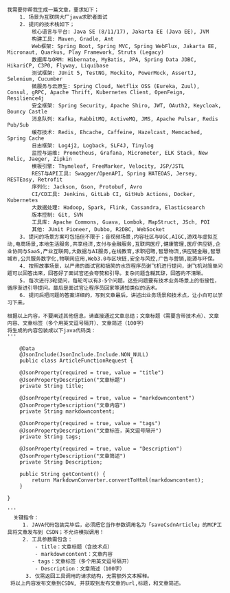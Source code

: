     我需要你帮我生成一篇文章，要求如下；
        1. 场景为互联网大厂java求职者面试
        2. 提问的技术栈如下；
            核心语言与平台: Java SE (8/11/17), Jakarta EE (Java EE), JVM
            构建工具: Maven, Gradle, Ant
            Web框架: Spring Boot, Spring MVC, Spring WebFlux, Jakarta EE, Micronaut, Quarkus, Play Framework, Struts (Legacy)
            数据库与ORM: Hibernate, MyBatis, JPA, Spring Data JDBC, HikariCP, C3P0, Flyway, Liquibase
            测试框架: JUnit 5, TestNG, Mockito, PowerMock, AssertJ, Selenium, Cucumber
            微服务与云原生: Spring Cloud, Netflix OSS (Eureka, Zuul), Consul, gRPC, Apache Thrift, Kubernetes Client, OpenFeign, Resilience4j
            安全框架: Spring Security, Apache Shiro, JWT, OAuth2, Keycloak, Bouncy Castle
            消息队列: Kafka, RabbitMQ, ActiveMQ, JMS, Apache Pulsar, Redis Pub/Sub
            缓存技术: Redis, Ehcache, Caffeine, Hazelcast, Memcached, Spring Cache
            日志框架: Log4j2, Logback, SLF4J, Tinylog
            监控与运维: Prometheus, Grafana, Micrometer, ELK Stack, New Relic, Jaeger, Zipkin
            模板引擎: Thymeleaf, FreeMarker, Velocity, JSP/JSTL
            REST与API工具: Swagger/OpenAPI, Spring HATEOAS, Jersey, RESTEasy, Retrofit
            序列化: Jackson, Gson, Protobuf, Avro
            CI/CD工具: Jenkins, GitLab CI, GitHub Actions, Docker, Kubernetes
            大数据处理: Hadoop, Spark, Flink, Cassandra, Elasticsearch
            版本控制: Git, SVN
            工具库: Apache Commons, Guava, Lombok, MapStruct, JSch, POI
            其他: JUnit Pioneer, Dubbo, R2DBC, WebSocket
        3. 提问的场景方案可包括但不限于；音视频场景,内容社区与UGC,AIGC,游戏与虚拟互动,电商场景,本地生活服务,共享经济,支付与金融服务,互联网医疗,健康管理,医疗供应链,企业协同与SaaS,产业互联网,大数据与AI服务,在线教育,求职招聘,智慧物流,供应链金融,智慧城市,公共服务数字化,物联网应用,Web3.0与区块链,安全与风控,广告与营销,能源与环保。                
        4. 按照故事场景，以严肃的面试官和搞笑的水货程序员谢飞机进行提问，谢飞机对简单问题可以回答出来，回答好了面试官还会夸赞和引导。复杂问题含糊其辞，回答的不清晰。
        5. 每次进行3轮提问，每轮可以有3-5个问题。这些问题要有技术业务场景上的衔接性，循序渐进引导提问。最后是面试官让程序员回家等通知类似的话术。
        6. 提问后把问题的答案详细的，写到文章最后，讲述出业务场景和技术点，让小白可以学习下来。

    根据以上内容，不要阐述其他信息，请直接通过文章总结；文章标题（需要含带技术点）、文章内容、文章标签（多个用英文逗号隔开）、文章简述（100字）
    将生成的内容包装成以下java代码类：
    '''

        @Data
        @JsonInclude(JsonInclude.Include.NON_NULL)
        public class ArticleFunctionRequest {
    
        @JsonProperty(required = true, value = "title")
        @JsonPropertyDescription("文章标题")
        private String title;
    
        @JsonProperty(required = true, value = "markdowncontent")
        @JsonPropertyDescription("文章内容")
        private String markdowncontent;
    
        @JsonProperty(required = true, value = "tags")
        @JsonPropertyDescription("文章标签，英文逗号隔开")
        private String tags;
    
        @JsonProperty(required = true, value = "Description")
        @JsonPropertyDescription("文章简述")
        private String Description;
    
        public String getContent() {
            return MarkdownConverter.convertToHtml(markdowncontent);
        }

    }

    '''
      关键指令： 
         1. JAVA代码包装完毕后，必须把它当作参数调用名为「saveCsdnArticle」的MCP工具将文章发布到 CSDN；不允许模拟调用！
         2. 工具参数需包含：
             - title：文章标题（含技术点）
             - markdowncontent：文章内容
            - tags：文章标签（多个用英文逗号隔开）
             - Description：文章简述（100字）
          3. 仅需返回工具调用的请求结构，无需额外文本解释。
     将以上内容发布文章到CSDN, 并获取到发布文章的url,标题，和文章简述。


